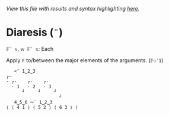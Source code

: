 *View this file with results and syntax highlighting [here](https://mlochbaum.github.io/BQN/help/¨each.html).*

# Diaresis (`¨`)

`𝔽¨ 𝕩`, `𝕨 𝔽¨ 𝕩`: Each

Apply `𝔽` to/between the major elements of the arguments. (`𝔽⚇¯1`)

       <¨ 1‿2‿3
    ┌─                   
    · ┌·    ┌·    ┌·     
      · 1   · 2   · 3    
          ┘     ┘     ┘  
                        ┘
       4‿5‿6 ∾¨ 1‿2‿3
    ⟨ ⟨ 4 1 ⟩ ⟨ 5 2 ⟩ ⟨ 6 3 ⟩ ⟩

